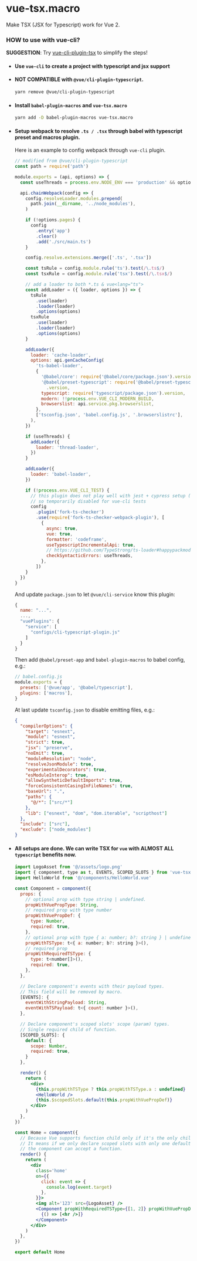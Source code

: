 # vue-tsx.macro

Make TSX (JSX for Typescript) work for Vue 2.

### HOW to use with vue-cli?

**SUGGESTION**: Try [vue-cli-plugin-tsx](https://github.com/TerenceZ/vue-cli-plugin-tsx) to simplify the steps!

- #### Use `vue-cli` to create a project with typescript and jsx support

- #### NOT COMPATIBLE with `@vue/cli-plugin-typescript`.

  ```bash
  yarn remove @vue/cli-plugin-typescript
  ```

- #### Install `babel-plugin-macros` and `vue-tsx.macro`

  ```bash
  yarn add -D babel-plugin-macros vue-tsx.macro
  ```

- #### Setup webpack to resolve `.ts / .tsx` through babel with typescript preset and macros plugin.

  Here is an example to config webpack through `vue-cli` plugin.

  ```js
  // modified from @vue/cli-plugin-typescript
  const path = require('path')

  module.exports = (api, options) => {
    const useThreads = process.env.NODE_ENV === 'production' && options.parallel

    api.chainWebpack(config => {
      config.resolveLoader.modules.prepend(
        path.join(__dirname, '../node_modules'),
      )

      if (!options.pages) {
        config
          .entry('app')
          .clear()
          .add('./src/main.ts')
      }

      config.resolve.extensions.merge(['.ts', '.tsx'])

      const tsRule = config.module.rule('ts').test(/\.ts$/)
      const tsxRule = config.module.rule('tsx').test(/\.tsx$/)

      // add a loader to both *.ts & vue<lang="ts">
      const addLoader = ({ loader, options }) => {
        tsRule
          .use(loader)
          .loader(loader)
          .options(options)
        tsxRule
          .use(loader)
          .loader(loader)
          .options(options)
      }

      addLoader({
        loader: 'cache-loader',
        options: api.genCacheConfig(
          'ts-babel-loader',
          {
            '@babel/core': require('@babel/core/package.json').version,
            '@babel/preset-typescript': require('@babel/preset-typescript/package.json')
              .version,
            typescript: require('typescript/package.json').version,
            modern: !!process.env.VUE_CLI_MODERN_BUILD,
            browserslist: api.service.pkg.browserslist,
          },
          ['tsconfig.json', 'babel.config.js', '.browserslistrc'],
        ),
      })

      if (useThreads) {
        addLoader({
          loader: 'thread-loader',
        })
      }

      addLoader({
        loader: 'babel-loader',
      })

      if (!process.env.VUE_CLI_TEST) {
        // this plugin does not play well with jest + cypress setup (tsPluginE2e.spec.js) somehow
        // so temporarily disabled for vue-cli tests
        config
          .plugin('fork-ts-checker')
          .use(require('fork-ts-checker-webpack-plugin'), [
            {
              async: true,
              vue: true,
              formatter: 'codeframe',
              useTypescriptIncrementalApi: true,
              // https://github.com/TypeStrong/ts-loader#happypackmode-boolean-defaultfalse
              checkSyntacticErrors: useThreads,
            },
          ])
      }
    })
  }
  ```

  And update `package.json` to let `@vue/cli-service` know this plugin:

  ```js
  {
    name: "...",
    ...,
    "vuePlugins": {
      "service": [
        "configs/cli-typescript-plugin.js"
      ]
    }
  }

  ```

  Then add `@babel/preset-app` and `babel-plugin-macros` to babel config, e.g.:

  ```js
  // babel.config.js
  module.exports = {
    presets: ['@vue/app', '@babel/typescript'],
    plugins: ['macros'],
  }
  ```

  At last update `tsconfig.json` to disable emitting files, e.g.:

  ```json
  {
    "compilerOptions": {
      "target": "esnext",
      "module": "esnext",
      "strict": true,
      "jsx": "preserve",
      "noEmit": true,
      "moduleResolution": "node",
      "resolveJsonModule": true,
      "experimentalDecorators": true,
      "esModuleInterop": true,
      "allowSyntheticDefaultImports": true,
      "forceConsistentCasingInFileNames": true,
      "baseUrl": ".",
      "paths": {
        "@/*": ["src/*"]
      },
      "lib": ["esnext", "dom", "dom.iterable", "scripthost"]
    },
    "include": ["src"],
    "exclude": ["node_modules"]
  }
  ```

- #### All setups are done. We can write **TSX** for `vue` with **ALMOST ALL** `typescript` benefits now.

  ```jsx
  import LogoAsset from '@/assets/logo.png'
  import { component, type as t, EVENTS, SCOPED_SLOTS } from 'vue-tsx.macro'
  import HelloWorld from '@/components/HelloWorld.vue'

  const Component = component({
    props: {
      // optional prop with type string | undefined.
      propWithVuePropType: String,
      // required prop with type number
      propWithVuePropDef: {
        type: Number,
        required: true,
      },
      // optional prop with type { a: number; b?: string } | undefined
      propWithTSType: t<{ a: number; b?: string }>(),
      // required prop
      propWithRequiredTSType: {
        type: t<number[]>(),
        required: true,
      },
    },

    // Declare component's events with their payload types.
    // This field will be removed by macro.
    [EVENTS]: {
      eventWithStringPayload: String,
      eventWithTSPayload: t<{ count: number }>(),
    },

    // Declare component's scoped slots' scope (param) types.
    // Single required child of function.
    [SCOPED_SLOTS]: {
      default: {
        scope: Number,
        required: true,
      }
    },

    render() {
      return (
        <div>
          {this.propWithTSType ? this.propWithTSType.a : undefined}
          <HelloWorld />
          {this.$scopedSlots.default(this.propWithVuePropDef)}
        </div>
      )
    },
  })

  const Home = component({
    // Because Vue supports function child only if it's the only child.
    // It means if we only declare scoped slots with only one default one,
    // the component can accept a function.
    render() {
      return (
        <div
          class='home'
          on={{
            click: event => {
              console.log(event.target)
            },
          }}>
          <img alt='123' src={LogoAsset} />
          <Component propWithRequiredTSType={[1, 2]} propWithVuePropDef={123}>
            {() => [<hr />]}
          </Component>
        </div>
      )
    },
  })

  export default Home
  ```
